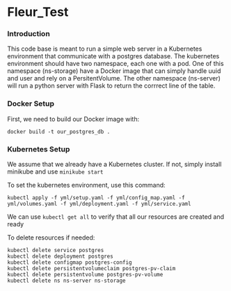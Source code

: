# Fleur_Test


### Introduction

This code base is meant to run a simple web server in a Kubernetes environment that communicate with a postgres database.
The kubernetes environment should have two namespace, each one with a pod.
One of this namespace (ns-storage) have a Docker image that can simply handle uuid and user and rely on a PersitentVolume.
The other namespace (ns-server) will run a python server with Flask to return the corrrect line of the table.


### Docker Setup


First, we need to build our Docker image with: 
```
docker build -t our_postgres_db .
``` 


### Kubernetes Setup


We assume that we already have a Kubernetes cluster. If not, simply install minikube and use `minikube start`

To set the kubernetes environment, use this command: 
```
kubectl apply -f yml/setup.yaml -f yml/config_map.yaml -f yml/volumes.yaml -f yml/deployment.yaml -f yml/service.yaml
```


We can use `kubectl get all` to verify that all our resources are created and ready

To delete resources if needed:
```
kubectl delete service postgres 
kubectl delete deployment postgres
kubectl delete configmap postgres-config
kubectl delete persistentvolumeclaim postgres-pv-claim
kubectl delete persistentvolume postgres-pv-volume
kubectl delete ns ns-server ns-storage
```